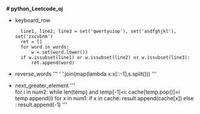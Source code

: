 **# python_Leetcode_oj**
- keyboard_row

		line1, line2, line3 = set('qwertyuiop'), set('asdfghjkl'), set('zxcvbnm')
    	ret = []
    	for word in words:
      		w = set(word.lower())
      	if w.issubset(line1) or w.issubset(line2) or w.issubset(line3):
        	ret.append(word)

- reverse_words
 	'''  ' '.join(map(lambda x:x[::-1],s.split())) '''
-  next_greater_element
	'''  	
	for i in num2:
		while len(temp) and temp[-1]<i:
			cache[temp.pop()]=i
		temp.append(i)
	for x in num1:
		if x in cache:
			result.append(cache[x])
		else :
			result.append(-1)
 	'''
